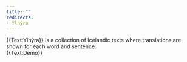 ```yaml
---
title: ""
redirects:
- Ylhýra
---
```


<Frontpage/>

<div id="frontpage-splash-screen">
<div id="frontpage-splash-screen-english">
{{Text:Ylhýra}} is a collection of Icelandic texts where translations are shown for each word and sentence.
</div>
<!--<noscript><xxImage src="Ylhyra demo.gif" width="402"/></noscript>-->
<div id="frontpage-splash-screen-demo">
{{Text:Demo}}
</div>
</div>

<!--
<hr/>

<div id="latest-articles">
<div>
'''[[Texts|<span style="color:black">Latest articles</span>]]'''
</div>
{{Front page item
|title=Brennu-Njáls_saga/Höskuldur_og_brennan
|displayed title=Kaflar úr Brennu-Njáls sögu
|image=Möðruvallabók f13r.jpg
|word count=2,200
|level=B1
}}
{{Front page item
|title=Egils saga/Veisla hjá afa
|displayed title=Kafli úr Egils sögu
|image=Artyom-kabajev-gOF5rrU1EpU-unsplash.jpg
|word count=270
|level=A1
}}
{{Front page item
|title=Vestmannaeyjar
|displayed title=Vestmannaeyjar
|image=Anders-nord-t8jBiJQx4eE-unsplash.jpg
|word count=90
|level=A2
}}
</div>

<hr/>

<div style="font-size:94%">'''[[explanations|<span style="color:black">Recent explanatory material</span>]]'''</div>
{{Project:Newest}}
-->

